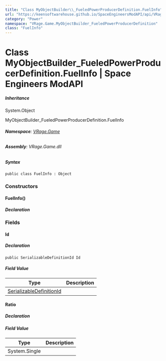 ```yaml
---
title: "Class MyObjectBuilder\\_FueledPowerProducerDefinition.FuelInfo"
url: "https://keensoftwarehouse.github.io/SpaceEngineersModAPI/api/VRage.Game.MyObjectBuilder_FueledPowerProducerDefinition.FuelInfo.html"
category: "Power"
namespace: "VRage.Game.MyObjectBuilder_FueledPowerProducerDefinition"
class: "FuelInfo"
---
```


# Class MyObjectBuilder\_FueledPowerProducerDefinition.FuelInfo | Space Engineers ModAPI

##### Inheritance

System.Object

MyObjectBuilder\_FueledPowerProducerDefinition.FuelInfo

###### **Namespace**: [VRage.Game](https://keensoftwarehouse.github.io/SpaceEngineersModAPI/api/VRage.Game.html)

###### **Assembly**: VRage.Game.dll

##### Syntax

```
public class FuelInfo : Object
```

### Constructors

#### FuelInfo()

##### Declaration

### Fields

#### Id

##### Declaration

```
public SerializableDefinitionId Id
```

##### Field Value

| Type | Description |
| --- | --- |
| [SerializableDefinitionId](https://keensoftwarehouse.github.io/SpaceEngineersModAPI/api/VRage.ObjectBuilders.SerializableDefinitionId.html) |     |

#### Ratio

##### Declaration

##### Field Value

| Type | Description |
| --- | --- |
| System.Single |     |